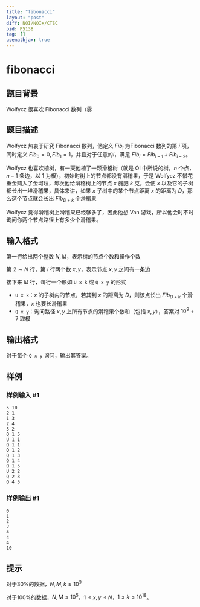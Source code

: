 ```yaml
---
title: "fibonacci"
layout: "post"
diff: NOI/NOI+/CTSC
pid: P5138
tag: []
usemathjax: true
---
```


# fibonacci
## 题目背景

Wolfycz 很喜欢 Fibonacci 数列（雾
## 题目描述

Wolfycz 热衷于研究 Fibonacci 数列，他定义 $Fib_i$ 为Fibonacci 数列的第 $i$ 项，同时定义 $Fib_0=0,Fib_1=1$，并且对于任意的$i$，满足 $Fib_i=Fib_{i-1}+Fib_{i-2}$。

Wolfycz 也喜欢植树，有一天他植了一颗滑稽树（就是 OI 中所说的树，$n$ 个点，$n-1$ 条边，以 $1$ 为根），初始时树上的节点都没有滑稽果，于是 Wolfycz 不惜花重金购入了金坷垃，每次他给滑稽树上的节点 $x$ 施肥 $k$ 克，会使 $x$ 以及它的子树都长出一堆滑稽果，具体来讲，如果 $x$ 子树中的某个节点距离 $x$ 的距离为 $D$，那么这个节点就会长出 $Fib_{D+k}$ 个滑稽果

Wolfycz 觉得滑稽树上滑稽果已经够多了，因此他想 Van 游戏，所以他会时不时询问你两个节点路径上有多少个滑稽果。
## 输入格式

第一行给出两个整数 $N,M$，表示树的节点个数和操作个数

第 $2\sim N$ 行，第 $i$ 行两个数 $x,y$，表示节点 $x,y$ 之间有一条边

接下来 $M$ 行，每行一个形如 `U x k` 或 `Q x y` 的形式

- `U x k`：$x$ 的子树内的节点，若其到 $x$ 的距离为 $D$，则该点长出 $Fib_{D+k}$ 个滑稽果，$x$ 也要长滑稽果
- `Q x y`：询问路径 $x,y$ 上所有节点的滑稽果个数和（包括 $x,y$），答案对 $10^9+7$ 取模
## 输出格式

对于每个 `Q x y` 询问，输出其答案。
## 样例

### 样例输入 #1
```
5 10
2 1
1 3
2 4
5 2
Q 1 5
U 1 1
Q 1 1
Q 1 2
Q 1 3
Q 1 4
Q 1 5
U 2 2
Q 2 3
Q 4 5
```
### 样例输出 #1
```
0
1
2
2
4
4
4
10
```
## 提示

对于$30\%$的数据，$N,M,k\leqslant 10^3$

对于$100\%$的数据，$N,M\leqslant 10^5$，$1\leqslant x,y\leqslant N$，$1\leqslant k\leqslant 10^{18}$。
